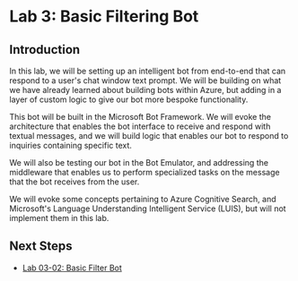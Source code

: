 # Lab 3: Basic Filtering Bot

## Introduction

In this lab, we will be setting up an intelligent bot from end-to-end that can respond to a user's chat window text prompt. We will be building on what we have already learned about building bots within Azure, but adding in a layer of custom logic to give our bot more bespoke functionality.

This bot will be built in the Microsoft Bot Framework. We will evoke the architecture that enables the bot interface to receive and respond with textual messages, and we will build logic that enables our bot to respond to inquiries containing specific text.

We will also be testing our bot in the Bot Emulator, and addressing the middleware that enables us to perform specialized tasks on the message that the bot receives from the user.

We will evoke some concepts pertaining to Azure Cognitive Search, and Microsoft's Language Understanding Intelligent Service (LUIS), but will not implement them in this lab.

## Next Steps

- [Lab 03-02: Basic Filter Bot](../Lab3-Basic_Filter_Bot/02-Basic_Filter_Bot.md)